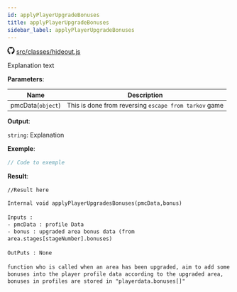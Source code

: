```yaml
---
id: applyPlayerUpgradeBonuses
title: applyPlayerUpgradeBonuses
sidebar_label: applyPlayerUpgradeBonuses
---
```


![](/img/github.png) [src/classes/hideout.js](https://github.com/TrustedSourceLeaks/LeakedServer/blob/master/src/classes/hideout.js#L3)

Explanation text

**Parameters**:

Name  |   Description 
----------- |   -----------
pmcData(`object`)  |   This is done from reversing `escape from tarkov` game


**Output**:

`string`: Explanation


**Exemple**:
```js
// Code to exemple
```

**Result**:
```
//Result here
```

```
Internal void applyPlayerUpgradesBonuses(pmcData,bonus)

Inputs :
- pmcData : profile Data 
- bonus : upgraded area bonus data (from area.stages[stageNumber].bonuses)

OutPuts : None

function who is called when an area has been upgraded, aim to add some bonuses into the player profile data according to the upgraded area, bonuses in profiles are stored in "playerdata.bonuses[]"
```